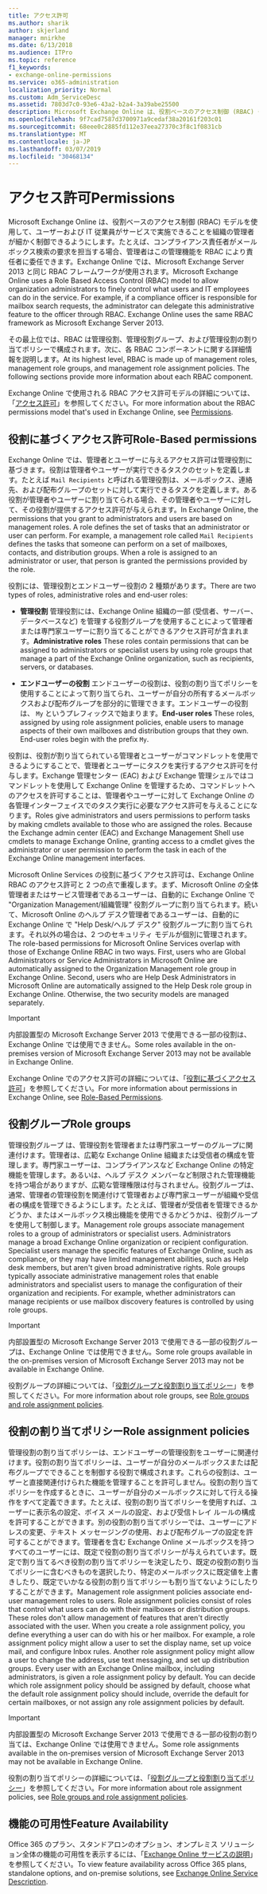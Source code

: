 ```yaml
---
title: アクセス許可
ms.author: sharik
author: skjerland
manager: mnirkhe
ms.date: 6/13/2018
ms.audience: ITPro
ms.topic: reference
f1_keywords:
- exchange-online-permissions
ms.service: o365-administration
localization_priority: Normal
ms.custom: Adm_ServiceDesc
ms.assetid: 7803d7c0-93e6-43a2-b2a4-3a39abe25500
description: Microsoft Exchange Online は、役割ベースのアクセス制御 (RBAC) モデルを使用して、ユーザーおよび IT 従業員がサービスで実施できることを組織の管理者が細かく制御できるようにします。たとえば、コンプライアンス責任者がメールボックス検索の要求を担当する場合、管理者はこの管理機能を RBAC により責任者に委任できます。Exchange Online では、Microsoft Exchange Server 2013 と同じ RBAC フレームワークが使用されます。
ms.openlocfilehash: 9f7cad7587d3700971a9cedaf38a20161f203c01
ms.sourcegitcommit: 68eee0c2885fd112e37eea27370c3f8c1f0831cb
ms.translationtype: MT
ms.contentlocale: ja-JP
ms.lasthandoff: 03/07/2019
ms.locfileid: "30468134"
---
```

# <a name="permissions"></a><span data-ttu-id="6599b-105">アクセス許可</span><span class="sxs-lookup"><span data-stu-id="6599b-105">Permissions</span></span>

<span data-ttu-id="6599b-p102">Microsoft Exchange Online は、役割ベースのアクセス制御 (RBAC) モデルを使用して、ユーザーおよび IT 従業員がサービスで実施できることを組織の管理者が細かく制御できるようにします。たとえば、コンプライアンス責任者がメールボックス検索の要求を担当する場合、管理者はこの管理機能を RBAC により責任者に委任できます。Exchange Online では、Microsoft Exchange Server 2013 と同じ RBAC フレームワークが使用されます。</span><span class="sxs-lookup"><span data-stu-id="6599b-p102">Microsoft Exchange Online uses a Role Based Access Control (RBAC) model to allow organization administrators to finely control what users and IT employees can do in the service. For example, if a compliance officer is responsible for mailbox search requests, the administrator can delegate this administrative feature to the officer through RBAC. Exchange Online uses the same RBAC framework as Microsoft Exchange Server 2013.</span></span> 
  
<span data-ttu-id="6599b-p103">その最上位では、RBAC は管理役割、管理役割グループ、および管理役割の割り当てポリシーで構成されます。次に、各 RBAC コンポーネントに関する詳細情報を説明します。</span><span class="sxs-lookup"><span data-stu-id="6599b-p103">At its highest level, RBAC is made up of management roles, management role groups, and management role assignment policies. The following sections provide more information about each RBAC component.</span></span>
  
<span data-ttu-id="6599b-111">Exchange Online で使用される RBAC アクセス許可モデルの詳細については、「[アクセス許可](https://go.microsoft.com/fwlink/p/?LinkId=271935)」を参照してください。</span><span class="sxs-lookup"><span data-stu-id="6599b-111">For more information about the RBAC permissions model that's used in Exchange Online, see [Permissions](https://go.microsoft.com/fwlink/p/?LinkId=271935).</span></span>
  
## <a name="role-based-permissions"></a><span data-ttu-id="6599b-112">役割に基づくアクセス許可</span><span class="sxs-lookup"><span data-stu-id="6599b-112">Role-Based permissions</span></span>

<span data-ttu-id="6599b-p104">Exchange Online では、管理者とユーザーに与えるアクセス許可は管理役割に基づきます。役割は管理者やユーザーが実行できるタスクのセットを定義します。たとえば  `Mail Recipients` と呼ばれる管理役割は、メールボックス、連絡先、および配布グループのセットに対して実行できるタスクを定義します。ある役割が管理者やユーザーに割り当てられる場合、その管理者やユーザーに対して、その役割が提供するアクセス許可が与えられます。</span><span class="sxs-lookup"><span data-stu-id="6599b-p104">In Exchange Online, the permissions that you grant to administrators and users are based on management roles. A role defines the set of tasks that an administrator or user can perform. For example, a management role called  `Mail Recipients` defines the tasks that someone can perform on a set of mailboxes, contacts, and distribution groups. When a role is assigned to an administrator or user, that person is granted the permissions provided by the role.</span></span> 
  
<span data-ttu-id="6599b-117">役割には、管理役割とエンドユーザー役割の 2 種類があります。</span><span class="sxs-lookup"><span data-stu-id="6599b-117">There are two types of roles, administrative roles and end-user roles:</span></span>
  
- <span data-ttu-id="6599b-118">**管理役割** 管理役割には、Exchange Online 組織の一部 (受信者、サーバー、データベースなど) を管理する役割グループを使用することによって管理者または専門家ユーザーに割り当てることができるアクセス許可が含まれます。</span><span class="sxs-lookup"><span data-stu-id="6599b-118">**Administrative roles** These roles contain permissions that can be assigned to administrators or specialist users by using role groups that manage a part of the Exchange Online organization, such as recipients, servers, or databases.</span></span> 
    
- <span data-ttu-id="6599b-p105">**エンドユーザーの役割** エンドユーザーの役割は、役割の割り当てポリシーを使用することによって割り当てられ、ユーザーが自分の所有するメールボックスおよび配布グループを部分的に管理できます。エンドユーザーの役割は、  `My` というプレフィックスで始まります。</span><span class="sxs-lookup"><span data-stu-id="6599b-p105">**End-user roles** These roles, assigned by using role assignment policies, enable users to manage aspects of their own mailboxes and distribution groups that they own. End-user roles begin with the prefix  `My`.</span></span>
    
<span data-ttu-id="6599b-p106">役割は、役割が割り当てられている管理者とユーザーがコマンドレットを使用できるようにすることで、管理者とユーザーにタスクを実行するアクセス許可を付与します。Exchange 管理センター (EAC) および Exchange 管理シェルではコマンドレットを使用して Exchange Online を管理するため、コマンドレットへのアクセスを許可することは、管理者やユーザーに対して Exchange Online の各管理インターフェイスでのタスク実行に必要なアクセス許可を与えることになります。</span><span class="sxs-lookup"><span data-stu-id="6599b-p106">Roles give administrators and users permissions to perform tasks by making cmdlets available to those who are assigned the roles. Because the Exchange admin center (EAC) and Exchange Management Shell use cmdlets to manage Exchange Online, granting access to a cmdlet gives the administrator or user permission to perform the task in each of the Exchange Online management interfaces.</span></span>
  
<span data-ttu-id="6599b-p107">Microsoft Online Services の役割に基づくアクセス許可は、Exchange Online RBAC のアクセス許可と 2 つの点で重複します。まず、Microsoft Online の全体管理者またはサービス管理者であるユーザーは、自動的に Exchange Online で "Organization Management/組織管理" 役割グループに割り当てられます。続いて、Microsoft Online のヘルプ デスク管理者であるユーザーは、自動的に Exchange Online で "Help Desk/ヘルプ デスク" 役割グループに割り当てられます。それ以外の場合は、2 つのセキュリティ モデルが個別に管理されます。</span><span class="sxs-lookup"><span data-stu-id="6599b-p107">The role-based permissions for Microsoft Online Services overlap with those of Exchange Online RBAC in two ways. First, users who are Global Administrators or Service Administrators in Microsoft Online are automatically assigned to the Organization Management role group in Exchange Online. Second, users who are Help Desk Administrators in Microsoft Online are automatically assigned to the Help Desk role group in Exchange Online. Otherwise, the two security models are managed separately.</span></span>
  
> [!IMPORTANT]
> <span data-ttu-id="6599b-127">内部設置型の Microsoft Exchange Server 2013 で使用できる一部の役割は、Exchange Online では使用できません。</span><span class="sxs-lookup"><span data-stu-id="6599b-127">Some roles available in the on-premises version of Microsoft Exchange Server 2013 may not be available in Exchange Online.</span></span> 
  
<span data-ttu-id="6599b-128">Exchange Online でのアクセス許可の詳細については、「[役割に基づくアクセス許可](https://go.microsoft.com/fwlink/p/?LinkId=271936)」を参照してください。</span><span class="sxs-lookup"><span data-stu-id="6599b-128">For more information about permissions in Exchange Online, see [Role-Based Permissions](https://go.microsoft.com/fwlink/p/?LinkId=271936).</span></span>
  
## <a name="role-groups"></a><span data-ttu-id="6599b-129">役割グループ</span><span class="sxs-lookup"><span data-stu-id="6599b-129">Role groups</span></span>

<span data-ttu-id="6599b-p108">管理役割グループ は、管理役割を管理者または専門家ユーザーのグループに関連付けます。管理者は、広範な Exchange Online 組織または受信者の構成を管理します。専門家ユーザーは、コンプライアンスなど Exchange Online の特定機能を管理します。あるいは、ヘルプ デスク メンバーなど制限された管理機能を持つ場合がありますが、広範な管理権限は付与されません。役割グループは、通常、管理者の管理役割を関連付けて管理者および専門家ユーザーが組織や受信者の構成を管理できるようにします。たとえば、管理者が受信者を管理できるかどうか、またはメールボックス検出機能を使用できるかどうかは、役割グループを使用して制御します。</span><span class="sxs-lookup"><span data-stu-id="6599b-p108">Management role groups associate management roles to a group of administrators or specialist users. Administrators manage a broad Exchange Online organization or recipient configuration. Specialist users manage the specific features of Exchange Online, such as compliance, or they may have limited management abilities, such as Help desk members, but aren't given broad administrative rights. Role groups typically associate administrative management roles that enable administrators and specialist users to manage the configuration of their organization and recipients. For example, whether administrators can manage recipients or use mailbox discovery features is controlled by using role groups.</span></span> 
  
> [!IMPORTANT]
> <span data-ttu-id="6599b-135">内部設置型の Microsoft Exchange Server 2013 で使用できる一部の役割グループは、Exchange Online では使用できません。</span><span class="sxs-lookup"><span data-stu-id="6599b-135">Some role groups available in the on-premises version of Microsoft Exchange Server 2013 may not be available in Exchange Online.</span></span> 
  
<span data-ttu-id="6599b-136">役割グループの詳細については、「[役割グループと役割割り当てポリシー](https://go.microsoft.com/fwlink/p/?LinkId=271937)」を参照してください。</span><span class="sxs-lookup"><span data-stu-id="6599b-136">For more information about role groups, see [Role groups and role assignment policies](https://go.microsoft.com/fwlink/p/?LinkId=271937).</span></span>
  
## <a name="role-assignment-policies"></a><span data-ttu-id="6599b-137">役割の割り当てポリシー</span><span class="sxs-lookup"><span data-stu-id="6599b-137">Role assignment policies</span></span>

<span data-ttu-id="6599b-p109">管理役割の割り当てポリシーは、エンドユーザーの管理役割をユーザーに関連付けます。役割の割り当てポリシーは、ユーザーが自分のメールボックスまたは配布グループでできることを制御する役割で構成されます。これらの役割は、ユーザーと直接関連付けられた機能を管理することを許可しません。役割の割り当てポリシーを作成するときに、ユーザーが自分のメールボックスに対して行える操作をすべて定義できます。たとえば、役割の割り当てポリシーを使用すれば、ユーザーに表示名の設定、ボイス メールの設定、および受信トレイ ルールの構成を許可することができます。別の役割の割り当てポリシーでは、ユーザーにアドレスの変更、テキスト メッセージングの使用、および配布グループの設定を許可することができます。管理者を含む Exchange Online メールボックスを持つすべてのユーザーには、既定で役割の割り当てポリシーが与えられています。既定で割り当てるべき役割の割り当てポリシーを決定したり、既定の役割の割り当てポリシーに含むべきものを選択したり、特定のメールボックスに既定値を上書きしたり、既定でいかなる役割の割り当てポリシーも割り当てないようにしたりすることができます。</span><span class="sxs-lookup"><span data-stu-id="6599b-p109">Management role assignment policies associate end-user management roles to users. Role assignment policies consist of roles that control what users can do with their mailboxes or distribution groups. These roles don't allow management of features that aren't directly associated with the user. When you create a role assignment policy, you define everything a user can do with his or her mailbox. For example, a role assignment policy might allow a user to set the display name, set up voice mail, and configure Inbox rules. Another role assignment policy might allow a user to change the address, use text messaging, and set up distribution groups. Every user with an Exchange Online mailbox, including administrators, is given a role assignment policy by default. You can decide which role assignment policy should be assigned by default, choose what the default role assignment policy should include, override the default for certain mailboxes, or not assign any role assignment policies by default.</span></span>
  
> [!IMPORTANT]
> <span data-ttu-id="6599b-146">内部設置型の Microsoft Exchange Server 2013 で使用できる一部の役割の割り当ては、Exchange Online では使用できません。</span><span class="sxs-lookup"><span data-stu-id="6599b-146">Some role assignments available in the on-premises version of Microsoft Exchange Server 2013 may not be available in Exchange Online.</span></span> 
  
<span data-ttu-id="6599b-147">役割の割り当てポリシーの詳細については、「[役割グループと役割割り当てポリシー](https://go.microsoft.com/fwlink/p/?LinkId=271937)」を参照してください。</span><span class="sxs-lookup"><span data-stu-id="6599b-147">For more information about role assignment policies, see [Role groups and role assignment policies](https://go.microsoft.com/fwlink/p/?LinkId=271937).</span></span>
  
## <a name="feature-availability"></a><span data-ttu-id="6599b-148">機能の可用性</span><span class="sxs-lookup"><span data-stu-id="6599b-148">Feature Availability</span></span>

<span data-ttu-id="6599b-149">Office 365 のプラン、スタンドアロンのオプション、オンプレミス ソリューション全体の機能の可用性を表示するには、「[Exchange Online サービスの説明](exchange-online-service-description.md)」を参照してください。</span><span class="sxs-lookup"><span data-stu-id="6599b-149">To view feature availability across Office 365 plans, standalone options, and on-premise solutions, see [Exchange Online Service Description](exchange-online-service-description.md).</span></span>
  

